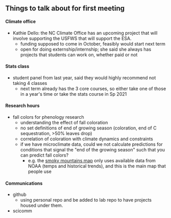 ## Things to talk about for first meeting

#### Climate office
- Kathie Dello: the NC Climate Office has an upcoming project that will involve supporting the USFWS that will support the ESA.
  - funding supposed to come in October, feasibly would start next term
  - open for doing externship/internship; she said she always has projects that students can work on, whether paid or not

#### Stats class
- student panel from last year, said they would highly recommend not taking 4 classes
  - next term already has the 3 core courses, so either take one of those in a year's time or take the stats course in Sp 2021

#### Research hours
- fall colors for phenology research
  - understanding the effect of fall coloration
  - no set definitions of end of growing season (coloration, end of C sequestration, >50% leaves drop)
  - correlation of coloration with climate dynamics and constraints
  - if we have microclimate data, could we not calculate predictions for conditions that signal the "end of the growing season" such that you can predict fall colors?
    - e.g. the [smoky mountains map](https://smokymountains.com/fall-foliage-map/) only uses available data from NOAA (temps and historical trends), and this is the main map that people use 


#### Communications
- github
  - using personal repo and be added to lab repo to have projects housed under them.
- scicomm
